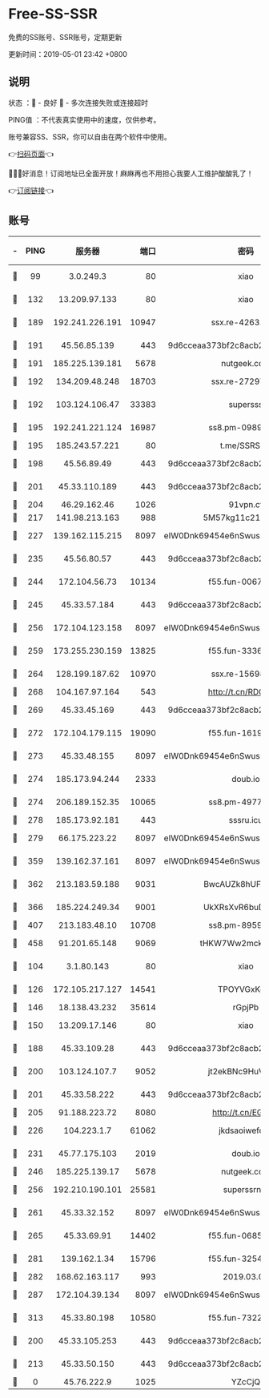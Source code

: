 # Free-SS-SSR

免费的SS账号、SSR账号，定期更新

更新时间：2019-05-01 23:42 +0800

## 说明

状态     ：🙂 - 良好 🙁 - 多次连接失败或连接超时

PING值   ：不代表真实使用中的速度，仅供参考。

账号兼容SS、SSR，你可以自由在两个软件中使用。

👉[扫码页面](https://liesauer.github.io/Free-SS-SSR/)👈

🎉🎉🎉好消息！订阅地址已全面开放！麻麻再也不用担心我要人工维护酸酸乳了！

👉[订阅链接](https://www.liesauer.net/yogurt/subscribe?ACCESS_TOKEN=DAYxR3mMaZAsaqUb)👈

## 账号

|-|PING|服务器|端口|密码|加密方式|区域|
|:----:|:----:|:-----:|-----:|:----:|:----:|:----:|
|🙂|99|3.0.249.3|80|xiao|aes-128-ctr|SG|
|🙂|132|13.209.97.133|80|xiao|aes-128-ctr|KR|
|🙂|189|192.241.226.191|10947|ssx.re-42631851|aes-256-cfb|US|
|🙂|191|45.56.85.139|443|9d6cceaa373bf2c8acb22e60b6a58be6|aes-256-cfb|US|
|🙂|191|185.225.139.181|5678|nutgeek.com|rc4-md5|US|
|🙂|192|134.209.48.248|18703|ssx.re-27297085|aes-256-cfb|US|
|🙂|192|103.124.106.47|33383|supersss|aes-256-cfb|US|
|🙂|195|192.241.221.124|16987|ss8.pm-09892876|aes-256-cfb|US|
|🙂|195|185.243.57.221|80|t.me/SSRSUB|rc4-md5|US|
|🙂|198|45.56.89.49|443|9d6cceaa373bf2c8acb22e60b6a58be6|aes-256-cfb|US|
|🙂|201|45.33.110.189|443|9d6cceaa373bf2c8acb22e60b6a58be6|aes-256-cfb|US|
|🙂|204|46.29.162.46|1026|91vpn.cf|rc4-md5|RU|
|🙂|217|141.98.213.163|988|5M57kg11c214qDmK|chacha20|KR|
|🙂|227|139.162.115.215|8097|eIW0Dnk69454e6nSwuspv9DmS201tQ0D|aes-256-cfb|JP|
|🙂|235|45.56.80.57|443|9d6cceaa373bf2c8acb22e60b6a58be6|aes-256-cfb|US|
|🙂|244|172.104.56.73|10134|f55.fun-00679353|aes-256-cfb|SG|
|🙂|245|45.33.57.184|443|9d6cceaa373bf2c8acb22e60b6a58be6|aes-256-cfb|US|
|🙂|256|172.104.123.158|8097|eIW0Dnk69454e6nSwuspv9DmS201tQ0D|aes-256-cfb|JP|
|🙂|259|173.255.230.159|13825|f55.fun-33368552|aes-256-cfb|US|
|🙂|264|128.199.187.62|10970|ssx.re-15698731|aes-256-cfb|SG|
|🙂|268|104.167.97.164|543|http://t.cn/RD0D7sx|rc4-md5|CA|
|🙂|269|45.33.45.169|443|9d6cceaa373bf2c8acb22e60b6a58be6|aes-256-cfb|US|
|🙂|272|172.104.179.115|19090|f55.fun-16191924|aes-256-cfb|SG|
|🙂|273|45.33.48.155|8097|eIW0Dnk69454e6nSwuspv9DmS201tQ0D|aes-256-cfb|US|
|🙂|274|185.173.94.244|2333|doub.io|aes-128-ctr|RU|
|🙂|274|206.189.152.35|10065|ss8.pm-49772668|aes-256-cfb|SG|
|🙂|278|185.173.92.181|443|sssru.icu|rc4-md5|RU|
|🙂|279|66.175.223.22|8097|eIW0Dnk69454e6nSwuspv9DmS201tQ0D|aes-256-cfb|US|
|🙂|359|139.162.37.161|8097|eIW0Dnk69454e6nSwuspv9DmS201tQ0D|aes-256-cfb|SG|
|🙂|362|213.183.59.188|9031|BwcAUZk8hUFAkDGN|aes-256-cfb|NL|
|🙂|366|185.224.249.34|9001|UkXRsXvR6buDMG2Y|aes-256-cfb|RU|
|🙂|407|213.183.48.10|10708|ss8.pm-89598736|rc4-md5|RU|
|🙂|458|91.201.65.148|9069|tHKW7Ww2mck9CHQG|aes-256-cfb|IT|
|🙂|104|3.1.80.143|80|xiao|aes-128-ctr|SG|
|🙂|126|172.105.217.127|14541|TPOYVGxKglpi|aes-256-cfb|JP|
|🙂|146|18.138.43.232|35614|rGpjPb|rc4-md5|SG|
|🙂|150|13.209.17.146|80|xiao|aes-128-ctr|KR|
|🙂|188|45.33.109.28|443|9d6cceaa373bf2c8acb22e60b6a58be6|aes-256-cfb|US|
|🙂|200|103.124.107.7|9052|jt2ekBNc9HuVtm2a|aes-256-cfb|US|
|🙂|201|45.33.58.222|443|9d6cceaa373bf2c8acb22e60b6a58be6|aes-256-cfb|US|
|🙂|205|91.188.223.72|8080|http://t.cn/EGJIyrl|rc4-md5|RU|
|🙂|226|104.223.1.7|61062|jkdsaoiwefdsa|aes-256-cfb|US|
|🙂|231|45.77.175.103|2019|doub.io|aes-128-ctr|SG|
|🙂|246|185.225.139.17|5678|nutgeek.com|rc4-md5|US|
|🙂|256|192.210.190.101|25581|superssrnet|aes-256-cfb|US|
|🙂|261|45.33.32.152|8097|eIW0Dnk69454e6nSwuspv9DmS201tQ0D|aes-256-cfb|US|
|🙂|265|45.33.69.91|14402|f55.fun-06852671|aes-256-cfb|US|
|🙂|281|139.162.1.34|15796|f55.fun-32546278|aes-256-cfb|SG|
|🙂|282|168.62.163.117|993|2019.03.07|rc4-md5|US|
|🙂|287|172.104.39.134|8097|eIW0Dnk69454e6nSwuspv9DmS201tQ0D|aes-256-cfb|SG|
|🙂|313|45.33.80.198|10580|f55.fun-73220606|aes-256-cfb|US|
|🙁|200|45.33.105.253|443|9d6cceaa373bf2c8acb22e60b6a58be6|aes-256-cfb|US|
|🙁|213|45.33.50.150|443|9d6cceaa373bf2c8acb22e60b6a58be6|aes-256-cfb|US|
|🙁|0|45.76.222.9|1025|YZcCjQ|rc4-md5|JP|
